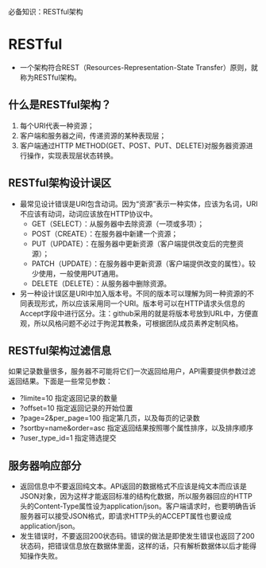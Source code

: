 必备知识：RESTful架构

# RESTful

* 一个架构符合REST（Resources-Representation-State Transfer）原则，就称为RESTful架构。

## 什么是RESTful架构？

1. 每个URI代表一种资源；
2. 客户端和服务器之间，传递资源的某种表现层；
3. 客户端通过HTTP METHOD(GET、POST、PUT、DELETE)对服务器资源进行操作，实现表现层状态转换。

## RESTful架构设计误区

* 最常见设计错误是URI包含动词。因为“资源”表示一种实体，应该为名词，URI不应该有动词，动词应该放在HTTP协议中。
  * GET（SELECT）：从服务器中去除资源（一项或多项）；
  * POST（CREATE）：在服务器中新建一个资源；
  * PUT（UPDATE）：在服务器中更新资源（客户端提供改变后的完整资源）；
  * PATCH（UPDATE）：在服务器中更新资源（客户端提供改变的属性）。较少使用，一般使用PUT通用。
  * DELETE（DELETE）：从服务器中删除资源。
* 另一种设计误区是URI中加入版本号。不同的版本可以理解为同一种资源的不同表现形式，所以应该采用同一个URI。版本号可以在HTTP请求头信息的Accept字段中进行区分。注：github采用的就是将版本号放到URL中，方便直观，所以风格问题不必过于拘泥其教条，可根据团队成员素养定制风格。

## RESTful架构过滤信息

如果记录数量很多，服务器不可能将它们一次返回给用户，API需要提供参数过滤返回结果。下面是一些常见参数：

* ?limite=10 指定返回记录的数量
* ?offset=10 指定返回记录的开始位置
* ?page=2&per_page=100 指定第几页，以及每页的记录数
* ?sortby=name&order=asc 指定返回结果按照哪个属性排序，以及排序顺序
* ?user_type_id=1 指定筛选提交

## 服务器响应部分

* 返回信息中不要返回纯文本。API返回的数据格式不应该是纯文本而应该是JSON对象，因为这样才能返回标准的结构化数据，所以服务器回应的HTTP头的Content-Type属性设为application/json。客户端请求时，也要明确告诉服务器可以接受JSON格式，即请求HTTP头的ACCEPT属性也要设成application/json。
* 发生错误时，不要返回200状态码。错误的做法是即使发生错误也返回了200状态码，把错误信息放在数据体里面，这样的话，只有解析数据体以后才能得知操作失败。
